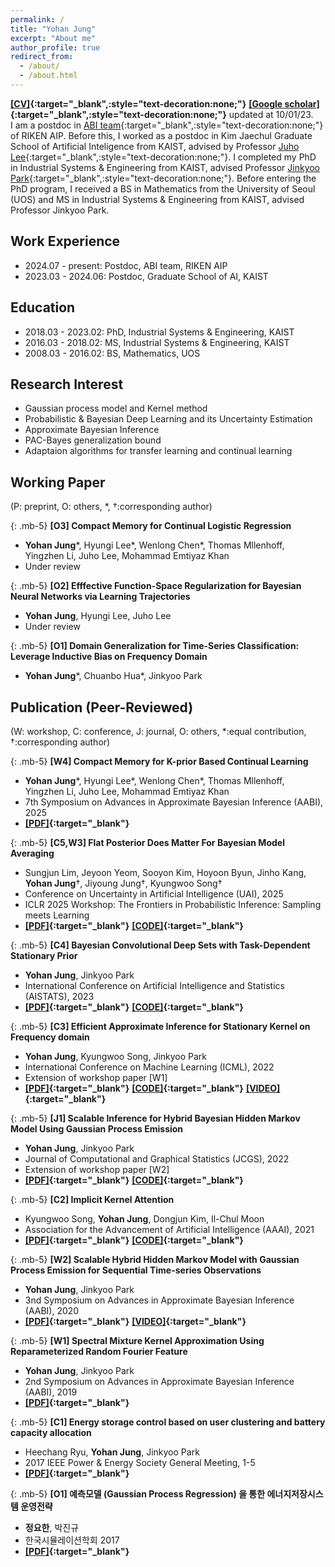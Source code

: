 ```yaml
---
permalink: /
title: "Yohan Jung"
excerpt: "About me"
author_profile: true
redirect_from:
  - /about/
  - /about.html
---
```


**[[CV]](https://drive.google.com/file/d/1Ga4gctbENZB8RPv_3YDtuuWzFmZQ10ys/view?usp=share_link){:target="_blank",:style="text-decoration:none;"}** 
**[[Google scholar]](https://scholar.google.com/citations?user=DwAJS14AAAAJ&hl=ko){:target="_blank",:style="text-decoration:none;"}** updated at 10/01/23. <br>
I  am a postdoc in [ABI team](https://team-approx-bayes.github.io/){:target="\_blank",:style="text-decoration:none;"} of RIKEN AIP. Before this,
I  worked as a postdoc in Kim Jaechul Graduate School of Artificial Inteligence from KAIST, advised by Professor [Juho Lee](https://juho-lee.github.io/){:target="\_blank",:style="text-decoration:none;"}. I completed my PhD in Industrial Systems & Engineering from KAIST, advised Professor [Jinkyoo Park](http://silab.kaist.ac.kr/our-team/){:target="\_blank",:style="text-decoration:none;"}. Before entering the PhD program, I received a BS in Mathematics from the University of Seoul (UOS) and MS in Industrial Systems & Engineering from KAIST, advised Professor Jinkyoo Park.

<style type='text/css'>
  ul{
    margin:0;
    /* margin-top: -20px; */
  }
</style>

## Work Experience

- 2024.07 - present: Postdoc, ABI team, RIKEN AIP
- 2023.03 - 2024.06: Postdoc, Graduate School of AI, KAIST

## Education

- 2018.03 - 2023.02: PhD, Industrial Systems & Engineering, KAIST
- 2016.03 - 2018.02: MS, Industrial Systems & Engineering, KAIST
- 2008.03 - 2016.02: BS, Mathematics, UOS

## Research Interest

- Gaussian process model and Kernel method
- Probabilistic & Bayesian Deep Learning and its Uncertainty Estimation
- Approximate Bayesian Inference
- PAC-Bayes generalization bound
- Adaptaion algorithms for transfer learning and continual learning


## Working Paper

(P: preprint, O: others, *, †:corresponding author)


{: .mb-5}
**[O3] Compact Memory for Continual Logistic Regression**

- **Yohan Jung**\*, Hyungi Lee\*, Wenlong Chen\*, Thomas Mllenhoff, Yingzhen Li, Juho Lee, Mohammad Emtiyaz Khan
- Under review


{: .mb-5}
**[O2] Efffective Function-Space Regularization for Bayesian Neural Networks via Learning Trajectories**

- **Yohan Jung**, Hyungi Lee,  Juho Lee
- Under review


{: .mb-5}
**[O1] Domain Generalization for Time-Series Classification: Leverage Inductive Bias on Frequency Domain**

- **Yohan Jung**\*, Chuanbo Hua\*, Jinkyoo Park

## Publication (Peer-Reviewed)

(W: workshop, C: conference, J: journal, O: others, *:equal contribution, †:corresponding author)

{: .mb-5}
**[W4] Compact Memory for K-prior Based Continual Learning**

- **Yohan Jung**\*, Hyungi Lee\*, Wenlong Chen\*, Thomas Mllenhoff, Yingzhen Li, Juho Lee, Mohammad Emtiyaz Khan
- 7th Symposium on Advances in Approximate Bayesian Inference (AABI), 2025
- **[[PDF]](https://openreview.net/pdf?id=vx0USHUYgL){:target="_blank"}**


{: .mb-5}
**[C5,W3] Flat Posterior Does Matter For Bayesian Model Averaging**

- Sungjun Lim, Jeyoon Yeom, Sooyon Kim, Hoyoon Byun, Jinho Kang, **Yohan Jung**†, Jiyoung Jung†, Kyungwoo Song†
- Conference on Uncertainty in Artificial Intelligence (UAI), 2025
- ICLR 2025 Workshop: The Frontiers in Probabilistic Inference: Sampling meets Learning 
- **[[PDF]](https://proceedings.mlr.press/v286/lim25a.html){:target="_blank"}** **[[CODE]](https://github.com/MLAI-Yonsei/FP-BMA){:target="\_blank"}** <br/>


{: .mb-5}
**[C4] Bayesian Convolutional Deep Sets with Task-Dependent Stationary Prior**

- **Yohan Jung**, Jinkyoo Park
- International Conference on Artificial Intelligence and Statistics (AISTATS), 2023 
- **[[PDF]](https://proceedings.mlr.press/v206/jung23a.html){:target="_blank"}** **[[CODE]](https://github.com/becre2021/BayesConvdeepset){:target="\_blank"}** <br/>

{: .mb-5}
**[C3] Efficient Approximate Inference for Stationary Kernel on Frequency domain**

- **Yohan Jung**, Kyungwoo Song, Jinkyoo Park
- International Conference on Machine Learning (ICML), 2022
- Extension of workshop paper [W1] <!-- * Code link is temporarily unavailable. Please email us if necessary. !-->
- **[[PDF]](https://proceedings.mlr.press/v162/jung22b.html){:target="_blank"}** **[[CODE]](https://github.com/becre2021/abinfergsm){:target="_blank"}** **[[VIDEO]](https://slideslive.ch/38983537/efficient-approximate-inference-for-stationary-kernel-on-frequency-domain?ref=recommended){:target="_blank"}** <br/>

{: .mb-5}
**[J1] Scalable Inference for Hybrid Bayesian Hidden Markov Model Using Gaussian Process Emission**

- **Yohan Jung**, Jinkyoo Park
- Journal of Computational and Graphical Statistics (JCGS), 2022
- Extension of workshop paper [W2] <!-- %%* Code link is temporarily unavailable. Please email me if necessary. !-->
- **[[PDF]](https://www.tandfonline.com/doi/full/10.1080/10618600.2021.2023021){:target="_blank"}** **[[CODE]](https://github.com/becre2021/abinferhmmgp){:target="_blank"}** <br/>

{: .mb-5}
**[C2] Implicit Kernel Attention**

- Kyungwoo Song, **Yohan Jung**, Dongjun Kim, Il-Chul Moon
- Association for the Advancement of Artificial Intelligence (AAAI), 2021
- **[[PDF]](https://ojs.aaai.org/index.php/AAAI/article/view/17168/16975){:target="_blank"}** **[[CODE]](https://github.com/gtshs2/Implicit_Kernel_Attention){:target="_blank"}**<br/>

{: .mb-5}
**[W2] Scalable Hybrid Hidden Markov Model with Gaussian Process Emission for Sequential Time-series Observations**

- **Yohan Jung**, Jinkyoo Park
- 3nd Symposium on Advances in Approximate Bayesian Inference (AABI), 2020
- **[[PDF]](https://openreview.net/forum?id=gls08I17Zx){:target="_blank"}** **[[VIDEO]](https://youtu.be/W8V4GZ21KbE){:target="_blank"}** <br/>

{: .mb-5}
**[W1] Spectral Mixture Kernel Approximation Using Reparameterized Random Fourier Feature**

- **Yohan Jung**, Jinkyoo Park
- 2nd Symposium on Advances in Approximate Bayesian Inference (AABI), 2019
- **[[PDF]](https://openreview.net/pdf?id=HJlvKy3VFS){:target="_blank"}** <br/>

{: .mb-5}
**[C1] Energy storage control based on user clustering and battery capacity allocation**

- Heechang Ryu, **Yohan Jung**, Jinkyoo Park
- 2017 IEEE Power & Energy Society General Meeting, 1-5
- **[[PDF]](https://ieeexplore.ieee.org/document/8273768){:target="_blank"}** <br/>

{: .mb-5}
**[O1] 예측모델 (Gaussian Process Regression) 을 통한 에너지저장시스템 운영전략**

- **정요한**, 박진규
- 한국시뮬레이션학회 2017
- **[[PDF]](https://www.dbpia.co.kr/pdf/pdfView.do?nodeId=NODE07169362&mark=0&useDate=&ipRange=N&accessgl=Y&language=ko_KR){:target="_blank"}** <br/>
